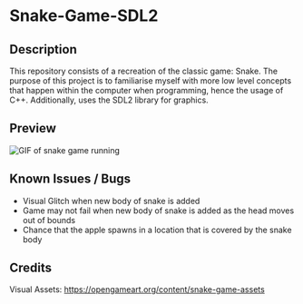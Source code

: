 # Snake-Game-SDL2

## Description

This repository consists of a recreation of the classic game: Snake. The purpose of this project is to familiarise myself with more low level concepts that happen within the computer when programming, hence the usage of C++. Additionally, uses the SDL2 library for graphics.

## Preview

![GIF of snake game running](snake-game-preview.gif)

## Known Issues / Bugs

- Visual Glitch when new body of snake is added
- Game may not fail when new body of snake is added as the head moves out of bounds
- Chance that the apple spawns in a location that is covered by the snake body

## Credits

Visual Assets: https://opengameart.org/content/snake-game-assets
